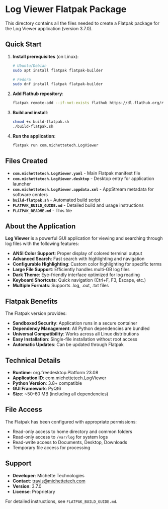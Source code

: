 # Log Viewer Flatpak Package

This directory contains all the files needed to create a Flatpak package for the Log Viewer application (version 3.7.0).

## Quick Start

1. **Install prerequisites** (on Linux):
   ```bash
   # Ubuntu/Debian
   sudo apt install flatpak flatpak-builder
   
   # Fedora
   sudo dnf install flatpak flatpak-builder
   ```

2. **Add Flathub repository**:
   ```bash
   flatpak remote-add --if-not-exists flathub https://dl.flathub.org/repo/flathub.flatpakrepo
   ```

3. **Build and install**:
   ```bash
   chmod +x build-flatpak.sh
   ./build-flatpak.sh
   ```

4. **Run the application**:
   ```bash
   flatpak run com.michettetech.LogViewer
   ```

## Files Created

- **`com.michettetech.LogViewer.yaml`** - Main Flatpak manifest file
- **`com.michettetech.LogViewer.desktop`** - Desktop entry for application launcher
- **`com.michettetech.LogViewer.appdata.xml`** - AppStream metadata for software centers
- **`build-flatpak.sh`** - Automated build script
- **`FLATPAK_BUILD_GUIDE.md`** - Detailed build and usage instructions
- **`FLATPAK_README.md`** - This file

## About the Application

**Log Viewer** is a powerful GUI application for viewing and searching through log files with the following features:

- **ANSI Color Support**: Proper display of colored terminal output
- **Advanced Search**: Fast search with highlighting and navigation
- **Configurable Highlighting**: Custom color highlighting for specific terms
- **Large File Support**: Efficiently handles multi-GB log files
- **Dark Theme**: Eye-friendly interface optimized for log reading
- **Keyboard Shortcuts**: Quick navigation (Ctrl+F, F3, Escape, etc.)
- **Multiple Formats**: Supports .log, .out, .txt files

## Flatpak Benefits

The Flatpak version provides:

- **Sandboxed Security**: Application runs in a secure container
- **Dependency Management**: All Python dependencies are bundled
- **Universal Compatibility**: Works across all Linux distributions
- **Easy Installation**: Single-file installation without root access
- **Automatic Updates**: Can be updated through Flatpak

## Technical Details

- **Runtime**: org.freedesktop.Platform 23.08
- **Application ID**: com.michettetech.LogViewer
- **Python Version**: 3.8+ compatible
- **GUI Framework**: PyQt6
- **Size**: ~50-60 MB (including all dependencies)

## File Access

The Flatpak has been configured with appropriate permissions:

- Read-only access to home directory and common folders
- Read-only access to `/var/log` for system logs  
- Read-write access to Documents, Desktop, Downloads
- Temporary file access for processing

## Support

- **Developer**: Michette Technologies
- **Contact**: travis@michettetech.com
- **Version**: 3.7.0
- **License**: Proprietary

For detailed instructions, see `FLATPAK_BUILD_GUIDE.md`.
